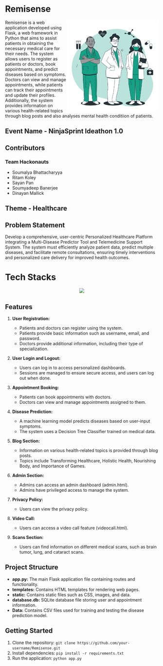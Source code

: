# Remisense

<img src="static/images/doctors-animate.svg" align="right" height="300px">

Remisense is a web application developed using Flask, a web framework in Python that aims to assist patients in obtaining the necessary medical care for their needs. The system allows users to register as patients or doctors, book appointments, and predict diseases based on symptoms. Doctors can view and manage appointments, while patients can track their appointments and update their profiles. Additionally, the system provides information on various health-related topics through blog posts and also analyses mental health conditiion of patients.

## Event Name - NinjaSprint Ideathon 1.0

## Contributors

### Team Hackonauts
- Soumalya Bhattacharyya
- Ritam Koley
- Sayan Pan
- Soumyadeep Banerjee
- Dinayan Mallick

## Theme - Healthcare

## Problem Statement
Develop a comprehensive, user-centric Personalized Healthcare Platform integrating a Multi-Disease Predictor Tool and Telemedicine Support System. The system must efficiently analyze patient data, predict multiple diseases, and facilitate remote consultations, ensuring timely interventions and personalized care delivery for improved health outcomes.

# Tech Stacks 

<p align="center">
  <a href="https://skillicons.dev">
    <img src="https://skillicons.dev/icons?i=html,css,js,py,flask,git,github,php,mysql,netlify,vercel,pycharm,tensorflow,sklearn" />
  </a>
</p>

## Features

1. **User Registration:**
   - Patients and doctors can register using the system.
   - Patients provide basic information such as username, email, and password.
   - Doctors provide additional information, including their type of specialization.

2. **User Login and Logout:**
   - Users can log in to access personalized dashboards.
   - Sessions are managed to ensure secure access, and users can log out when done.

3. **Appointment Booking:**
   - Patients can book appointments with doctors.
   - Doctors can view and manage appointments assigned to them.

4. **Disease Prediction:**
   - A machine learning model predicts diseases based on user-input symptoms.
   - The system uses a Decision Tree Classifier trained on medical data.

5. **Blog Section:**
   - Information on various health-related topics is provided through blog posts.
   - Topics include Transforming Healthcare, Holistic Health, Nourishing Body, and Importance of Games.

6. **Admin Section:**
   - Admins can access an admin dashboard (admin.html).
   - Admins have privileged access to manage the system.

7. **Privacy Policy:**
   - Users can view the privacy policy.

8. **Video Call:**
   - Users can access a video call feature (videocall.html).

9. **Scans Section:**
   - Users can find information on different medical scans, such as brain tumor, lung, and cataract scans.

## Project Structure

- **app.py:** The main Flask application file containing routes and functionality.
- **templates:** Contains HTML templates for rendering web pages.
- **static:** Contains static files such as CSS, images, and data.
- **database.db:** SQLite database file storing user and appointment information.
- **Data:** Contains CSV files used for training and testing the disease prediction model.


## Getting Started

1. Clone the repository: `git clone https://github.com/your-username/Remisense.git`
2. Install dependencies: `pip install -r requirements.txt`
3. Run the application: `python app.py`
